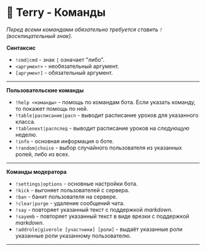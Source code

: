 # 🤖 Terry - Команды

_Перед всеми командами обязательно требуется ставить `!` (восклицательный знак)._

**Синтаксис**
- `!cmd|cmd` - знак `|` означает "либо".
- `<аргумент>` - необязательный аргумент.
- `[аргумент]` - обязательный аргумент.

---

**Пользовательские команды**
- `!help <команды>` - помощь по командам бота. Если указать команду, то покажет помощь по ней.
- `!table|расписание|расп` - выводит расписание уроков для указанного класса.
- `!tablenext|распслед` - выводит расписание уроков на _следующую_ неделю.
- `!info` - основная информация о боте.
- `!random|choice` - выбор случайного пользователя из указанных ролей, либо из всех.

---
**Команды модератора**
- `!settings|options` - основные настройки бота.
- `!kick` - выгоняет пользователей с сервера.
- `!ban` - банит пользователя на сервере.
- `!clear|purge` - удаление сообщений чата.
- `!say` - повторяет указанный текст с поддержкой _markdown_.
- `!sayemb` - повторяет указанный текст в виде врезки с поддержкой _markdown_.
- `!addrole|giverole [участники] [роли]` - выдаёт указанные роли указанные роли указанному пользователю.

---
